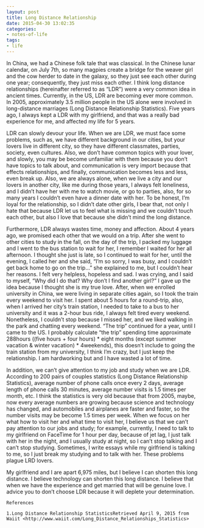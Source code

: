 ```yaml
---
layout: post
title: Long Distance Relationship
date: 2015-04-30 13:02:35
categories:
- notes-of-life
tags:
- life
---
```


In China, we had a Chinese folk tale that was classical. In the Chinese lunar calendar, on July 7th, so many magpies create a bridge for the weaver girl and the cow herder to date in the galaxy, so they just see each other during one year; consequently, they just miss each other. I think long distance relationships (hereinafter referred to as “LDR”) were a very common idea in ancient times. Currently, in the US, LDR are becoming ever more common. In 2005, approximately 3.5 million people in the US alone were involved in long-distance marriages (Long Distance Relationship Statistics). Five years ago, I always kept a LDR with my girlfriend, and that was a really bad experience for me, and affected my life for 5 years.

<!-- more  -->

LDR can slowly devour your life. When we are LDR, we must face some problems, such as, we have different background in our cities, but your lovers live in different city, so they have different classmates, parties, society, even cultures. Also, we don’t have common topics with your lover, and slowly, you may be become unfamiliar with them because you don’t have topics to talk about, and communication is very import because that effects relationships, and finally, communication becomes less and less, even break up. Also, we are always alone, when we live a city and our lovers in another city, like me during those years, I always felt loneliness, and I didn’t have her with me to watch movie, or go to parties, also, for so many years I couldn’t even have a dinner date with her. To be honest, I’m loyal for the relationship, so I didn’t date other girls, I bear that, not only I hate that because LDR let us to feel what is missing and we couldn’t touch each other, but also I love that because she didn’t mind the long distance.

Furthermore, LDR always wastes time, money and affection. About 4 years ago, we promised each other that we would on a trip. After she went to other cities to study in the fall, on the day of the trip, I packed my luggage and I went to the bus station to wait for her, I remember I waited for her all afternoon. I thought she just is late, so I continued to wait for her, until the evening, I called her and she said, “I’m so sorry, I was busy, and I couldn’t get back home to go on the trip…” she explained to me, but I couldn’t hear her reasons. I felt very helpless, hopeless and sad. I was crying, and I said to myself, “Why did I do that? Why don’t I find another girl?” I gave up the idea because I thought she is my true love. After, when we enrolled university in China, we were living in separate cities again, so I took the train every weekend to visit her. I spent about 5 hours for a round-trip, also, when I arrived her city’s train station, I needed to take to a bus to her university and it was a 2-hour bus ride, I always felt tired every weekend. Nonetheless, I couldn’t stop because I missed her, and we liked walking in the park and chatting every weekend. “The trip” continued for a year, until I came to the US. I probably calculate “the trip” spending time approximate 288hours ((five hours + four hours) * eight months (except summer vacation & winter vacation) * 4weekends), this doesn’t include to going the train station from my university, I think I’m crazy, but I just keep the relationship. I am hardworking but and I have wasted a lot of time.

In addition, we can’t give attention to my job and study when we are LDR. According to 200 pairs of couples statistics (Long Distance Relationship Statistics), average number of phone calls once every 2 days, average length of phone calls 30 minutes, average number visits is 1.5 times per month, etc. I think the statistics is very old because that from 2005, maybe, now every average numbers are growing because science and technology has changed, and automobiles and airplanes are faster and faster, so the number visits may be become 1.5 times per week. When we focus on her what how to visit her and what time to visit her, I believe us that we can’t pay attention to our jobs and study; for example, currently, I need to talk to my girlfriend on FaceTime for 1 hour per day, because of jet lag, I just talk with her in the night, and I usually study at night, so I can’t stop talking and I can’t stop studying. Sometimes, I write essays while my girlfriend is talking to me, so I just break my studying and to talk with her. These problems plague LRD lovers.

My girlfriend and I are apart 6,975 miles, but I believe I can shorten this long distance. I believe technology can shorten this long distance. I believe that when we have the experience and get married that will be genuine love. I advice you to don’t choose LDR because it will deplete your determination.


```
References

1.Long Distance Relationship StatisticsRetrieved April 9, 2015 from Waiit <http://www.waiit.com/Long_Distance_Relationships_Statistics>
```


